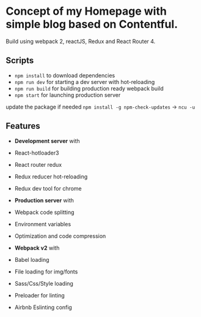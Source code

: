Concept of my Homepage with simple blog based on Contentful.
=======================
Build using webpack 2, reactJS, Redux and React Router 4.

Scripts
---------------
- `npm install` to download dependencies
- `npm run dev` for starting a dev server with hot-reloading
- `npm run build` for building production ready webpack build
- `npm start` for launching production server

update the package if needed `npm install -g npm-check-updates` -> `ncu -u`

Features
--------
- **Development server** with
 - React-hotloader3
 - React router redux
 - Redux reducer hot-reloading
 - Redux dev tool for chrome

- **Production server** with
 - Webpack code splitting
 - Environment variables
 - Optimization and code compression

- **Webpack v2** with
 - Babel loading
 - File loading for img/fonts
 - Sass/Css/Style loading
 - Preloader for linting
 - Airbnb Eslinting config
